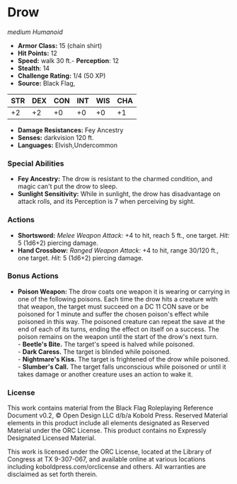 # Drow

*medium* *Humanoid*

- **Armor Class:** 15 (chain shirt)
- **Hit Points:** 12 
- **Speed:** walk 30 ft.- **Perception**: 12
- **Stealth**: 14
- **Challenge Rating:** 1/4 (50 XP)
- **Source:** Black Flag,

| STR | DEX | CON | INT | WIS | CHA |
| --- | --- | --- | --- | --- | --- |
| +2 | +2 | +0 | +0 | +0 | +1 |

- **Damage Resistances:** Fey Ancestry
- **Senses:** darkvision 120 ft.
- **Languages:** Elvish,Undercommon

### Special Abilities

- **Fey Ancestry:** The drow is resistant to the charmed condition, and magic can't put the drow to sleep.
- **Sunlight Sensitivity:** While in sunlight, the drow has disadvantage on attack rolls, and its Perception is 7 when perceiving by sight.

### Actions

- **Shortsword:** _Melee Weapon Attack:_ +4 to hit, reach 5 ft., one target. _Hit:_ 5 (1d6+2) piercing damage.
- **Hand Crossbow:** _Ranged Weapon Attack:_ +4 to hit, range 30/120 ft., one target. _Hit:_ 5 (1d6+2) piercing damage.

### Bonus Actions

- **Poison Weapon:** The drow coats one weapon it is wearing or carrying in one of the following poisons. Each time the drow hits a creature with that weapon, the target must succeed on a DC 11 CON save or be poisoned for 1 minute and suffer the chosen poison's effect while poisoned in this way. The poisoned creature can repeat the save at the end of each of its turns, ending the effect on itself on a success. The poison remains on the weapon until the start of the drow's next turn.<br>- **Beetle's Bite.** The target's speed is halved while poisoned.<br>- **Dark Caress.** The target is blinded while poisoned.<br>- **Nightmare's Kiss.** The target is frightened of the drow while poisoned.<br>- **Slumber's Call.** The target falls unconscious while poisoned or until it takes damage or another creature uses an action to wake it.


### License

This work contains material from the Black Flag Roleplaying Reference Document v0.2, © Open Design LLC d/b/a Kobold Press. Reserved Material elements in this product include all elements designated as Reserved Material under the ORC License. This product contains no Expressly Designated Licensed Material.

This work is licensed under the ORC License, located at the Library of Congress at TX 9-307-067, and available online at various locations including koboldpress.com/orclicense and others. All warranties are disclaimed as set forth therein.
